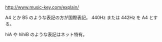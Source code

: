 http://www.music-key.com/explain/

A4 とか B5 のような表記の方が国際表記。
440Hz または 442Hz を A4 とする。

hiA や hihiB のような表記はネット特有。
